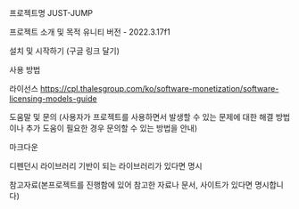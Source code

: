 프로젝트명
JUST-JUMP


프로젝트 소개 및 목적
유니티 버전 - 2022.3.17f1


설치 및 시작하기
(구글 링크 달기)

사용 방법


라이선스
https://cpl.thalesgroup.com/ko/software-monetization/software-licensing-models-guide


도움말 및 문의 (사용자가 프로젝트를 사용하면서 발생할 수 있는 문제에 대한 해결 방법이나 추가 도움이 필요한 경우 문의할 수 있는 방법을 안내)



마크다운



디펜던시 라이브러리
기반이 되는 라이브러리가 있다면 명시



참고자료(본프로젝트를 진행함에 있어 참고한 자료나 문서, 사이트가 있다면 명시합니다)


